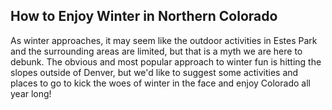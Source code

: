 ## How to Enjoy Winter in Northern Colorado
As winter approaches, it may seem like the outdoor activities in Estes Park and the surrounding areas are limited, but that is a myth we are here to debunk. The obvious and most popular approach to winter fun is hitting the slopes outside of Denver, but we'd like to suggest some activities and places to go to kick the woes of winter in the face and enjoy Colorado all year long!
